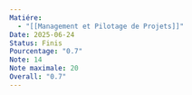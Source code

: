 ```yaml
---
Matiére:
  - "[[Management et Pilotage de Projets]]"
Date: 2025-06-24
Status: Finis
Pourcentage: "0.7"
Note: 14
Note maximale: 20
Overall: "0.7"
---
```

